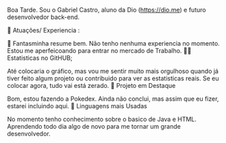 
Boa Tarde. Sou o Gabriel Castro, aluno da Dio (https://dio.me) e futuro desenvolvedor back-end.

👻 Atuações/ Experiencia :

👻 Fantasminha resume bem. Não tenho nenhuma experiencia no momento. Estou me aperfeicoando para entrar no mercado de Trabalho.
😵‍💫 Estatisticas no GitHUB;

Até colocaria o gráfico, mas vou me sentir muito mais orgulhoso quando já tiver feito algum projeto ou contribuido para ver as estatisticas reais. Se eu colocar agora, tudo vai está zerado.
🤖 Projeto em Destaque

Bom, estou fazendo a Pokedex. Ainda não conclui, mas assim que eu fizer, estarei incluindo aqui.
👾 Linguagens mais Usadas

No momento tenho conhecimento sobre o basico de Java e HTML. Aprendendo todo dia algo de novo para me tornar um grande desenvolvedor.
